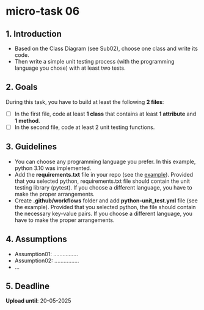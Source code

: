 # micro-task 06
## 1. Introduction
* Based on the Class Diagram (see Sub02), choose one class and write its code. 
* Then write a simple unit testing process (with the programming language you chose) with at least two tests.

## 2. Goals
During this task, you have to build at least the following **2 files**:
- [ ] In the first file, code at least **1 class** that contains at least **1 attribute** and **1 method**.
- [ ] In the second file, code at least 2 unit testing functions.

## 3. Guidelines
* You can choose any programming language you prefer. In this example, python 3.10 was implemented.
* Add the **requirements.txt** file in your repo (see the [example](../requirements.txt)). Provided that you selected python, requirements.txt file should contain the unit testing library (pytest). If you choose a different language, you have to make the proper arrangements.
* Create **.github/workflows** folder and add **python-unit_test.yml** file (see the example). Provided that you selected python, the file should contain the necessary key-value pairs. If you choose a different language, you have to make the proper arrangements.


## 4. Assumptions
* Assumption01: ................
* Assumption02: ................
* ...

## 5. Deadline
**Upload until**: 20-05-2025
